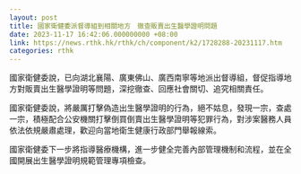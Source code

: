 ```yaml
---
layout: post
title: 國家衛健委派督導組到相關地方　徹查販賣出生醫學證明問題
date: 2023-11-17 16:42:06.000000000 +08:00
link: https://news.rthk.hk/rthk/ch/component/k2/1728288-20231117.htm
categories: rthk
---
```


國家衛健委說，已向湖北襄陽、廣東佛山、廣西南寧等地派出督導組，督促指導地方對販賣出生醫學證明等問題，深挖徹查、回應社會關切、追究相關責任。

國家衛健委說，將嚴厲打擊偽造出生醫學證明的行為，絕不姑息，發現一宗，查處一宗，積極配合公安機關打擊倒買倒賣出生醫學證明等犯罪行為，對涉案醫務人員依法依規嚴肅處理，歡迎向當地衛生健康行政部門舉報線索。

國家衛健委下一步將指導醫療機構，進一步健全完善內部管理機制和流程，並在全國開展出生醫學證明規範管理專項檢查。
